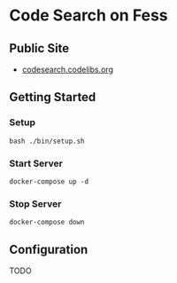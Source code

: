 # Code Search on Fess

## Public Site

* [codesearch.codelibs.org](https://codesearch.codelibs.org/)

## Getting Started

### Setup

```
bash ./bin/setup.sh
```

### Start Server

```
docker-compose up -d
```

### Stop Server

```
docker-compose down
```

## Configuration

TODO

